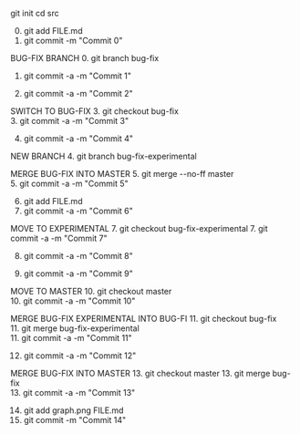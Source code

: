 git init
cd src

0. git add FILE.md <br>
0. git commit -m "Commit 0" <br>

BUG-FIX BRANCH
0. git branch bug-fix <br>

1. git commit -a -m "Commit 1" <br>

2. git commit -a -m "Commit 2" <br>

SWITCH TO BUG-FIX
3. git checkout bug-fix <br>
3. git commit -a -m "Commit 3" <br>

4. git commit -a -m "Commit 4" <br>

NEW BRANCH
4. git branch bug-fix-experimental <br>

MERGE BUG-FIX INTO MASTER
5. git merge --no-ff master <br>
5. git commit -a -m "Commit 5" <br>

6. git add FILE.md <br>
6. git commit -a -m "Commit 6" <br>

MOVE TO EXPERIMENTAL
7. git checkout bug-fix-experimental
7. git commit -a -m "Commit 7" <br>

8. git commit -a -m "Commit 8" <br>

9. git commit -a -m "Commit 9" <br>

MOVE TO MASTER
10. git checkout master <br>
10. git commit -a -m "Commit 10" <br>

MERGE BUG-FIX EXPERIMENTAL INTO BUG-FI
11. git checkout bug-fix <br>
11. git merge bug-fix-experimental <br>
11. git commit -a -m "Commit 11" <br>

12. git commit -a -m "Commit 12" <br>

MERGE BUG-FIX INTO MASTER
13. git checkout master
13. git merge bug-fix <br>
13. git commit -a -m "Commit 13" <br>

14. git add graph.png FILE.md
14. git commit -m "Commit 14" <br>
